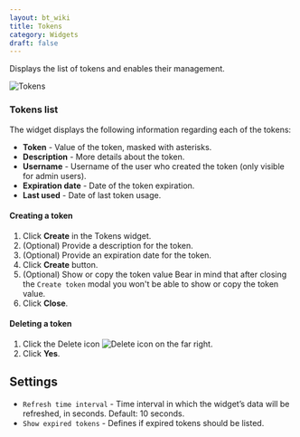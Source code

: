 ```yaml
---
layout: bt_wiki
title: Tokens
category: Widgets
draft: false
---
```


Displays the list of tokens and enables their management.

![Tokens](/images/ui/widgets/tokens.png)

### Tokens list

The widget displays the following information regarding each of the tokens:

- **Token** - Value of the token, masked with asterisks.
- **Description** - More details about the token.
- **Username** - Username of the user who created the token (only visible for admin users).
- **Expiration date** - Date of the token expiration.
- **Last used** - Date of last token usage.


#### Creating a token

1. Click **Create** in the Tokens widget.
2. (Optional) Provide a description for the token.
3. (Optional) Provide an expiration date for the token.
4. Click **Create** button.
5. (Optional) Show or copy the token value
   Bear in mind that after closing the `Create token` modal you won't be able to show or copy the token value.
6. Click **Close**.

#### Deleting a token

1. Click the Delete icon ![Delete icon](/images/ui/icons/delete-icon.png) on the far right.
2. Click **Yes**.

## Settings

- `Refresh time interval` - Time interval in which the widget’s data will be refreshed, in seconds. Default: 10 seconds.
- `Show expired tokens` - Defines if expired tokens should be listed.
